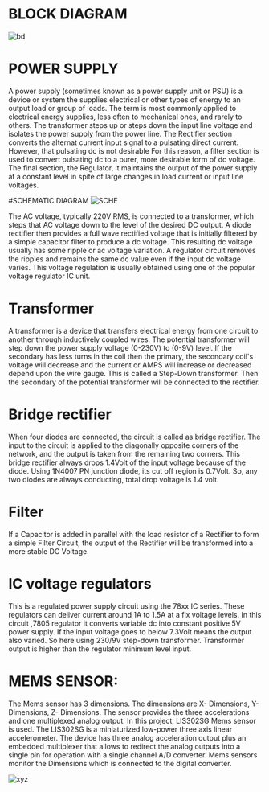 # BLOCK DIAGRAM

![bd](https://user-images.githubusercontent.com/98867749/156872349-262a875b-6a4f-4e8f-a454-b2f25c766cf9.PNG)

# POWER SUPPLY
A power supply (sometimes known as a power supply unit or PSU) is a device
or system the supplies electrical or other types of energy to an output load or group of
loads. The term is most commonly applied to electrical energy supplies, less often to
mechanical ones, and rarely to others. The transformer steps up or steps down the input line voltage and isolates the
power supply from the power line. The Rectifier section converts the alternat
current input signal to a pulsating direct current. However, that pulsating dc is not
desirable For this reason, a filter section is used to convert pulsating dc to a purer, more
desirable form of dc voltage. The final section, the Regulator, it maintains the output
of the power supply at a constant level in spite of large changes in load current or
input line voltages.

#SCHEMATIC DIAGRAM
![SCHE](https://user-images.githubusercontent.com/98867749/156880334-996ff646-225c-4baf-955d-eabe4f919bef.PNG)

The AC voltage, typically 220V RMS, is connected to a transformer, which
steps that AC voltage down to the level of the desired DC output. A diode rectifier then
provides a full wave rectified voltage that is initially filtered by a simple capacitor filter
to produce a dc voltage. This resulting dc voltage usually has some ripple or ac voltage
variation.
A regulator circuit removes the ripples and remains the same dc value even if
the input dc voltage varies. This voltage regulation is usually obtained using one of the
popular voltage regulator IC unit.

# Transformer
A transformer is a device that transfers electrical energy from one circuit to
another through inductively coupled wires. The potential transformer will step down
the power supply voltage (0-230V) to (0-9V) level. 
If the secondary has less turns in the coil then the primary, the secondary coil's
voltage will decrease and the current or AMPS will increase or decreased depend upon
the wire gauge.
This is called a Step-Down transformer. Then the secondary of the potential
transformer will be connected to the rectifier.

# Bridge rectifier
When four diodes are connected, the circuit is called as bridge rectifier. The
input to the circuit is applied to the diagonally opposite corners of the network, and the
output is taken from the remaining two corners. This bridge rectifier always drops
1.4Volt of the input voltage because of the diode. Using 1N4007 PN junction diode,
its cut off region is 0.7Volt. So, any two diodes are always conducting, total drop
voltage is 1.4 volt.

# Filter
If a Capacitor is added in parallel with the load resistor of a Rectifier to form a
simple Filter Circuit, the output of the Rectifier will be transformed into a more stable
DC Voltage.

# IC voltage regulators
This is a regulated power supply circuit using the 78xx IC series. These
regulators can deliver current around 1A to 1.5A at a fix voltage levels.
In this circuit ,7805 regulator it converts variable dc into constant positive 5V
power supply. If the input voltage goes to below 7.3Volt means the output also varied.
So here using 230/9V step-down transformer. Transformer output is higher than the
regulator minimum level input.

# MEMS SENSOR:

The Mems sensor has 3 dimensions. The dimensions are X- Dimensions, Y-
Dimensions, Z- Dimensions. The sensor provides the three accelerations and one
multiplexed analog output. In this project, LIS302SG Mems sensor is used.
The LIS302SG is a miniaturized low-power three axis linear accelerometer.
The device has three analog acceleration output plus an embedded multiplexer that
allows to redirect the analog outputs into a single pin for operation with a single
channel A/D converter. Mems sensors monitor the Dimensions which is connected to
the digital converter.

![xyz](https://user-images.githubusercontent.com/98867749/156880517-77071c7b-4d63-4017-a50d-8c8fe8244f40.PNG)




